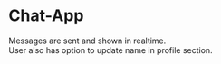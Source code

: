 # Chat-App
Messages are sent and shown in realtime.</br>
User also has option to update name in profile section.
